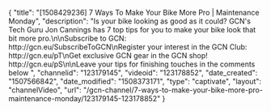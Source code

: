 {
    "title": "[1508429236] 7 Ways To Make Your Bike More Pro | Maintenance Monday",
    "description": "Is your bike looking as good as it could? GCN's Tech Guru Jon Cannings has 7 top tips for you to make your bike look that bit more pro.\n\nSubscribe to GCN: http:\/\/gcn.eu\/SubscribeToGCN\nRegister your interest in the GCN Club: http:\/\/gcn.eu\/pT\nGet exclusive GCN gear in the GCN shop! http:\/\/gcn.eu\/pS\n\nLeave your tips for finishing touches in the comments below ",
    "channelid": "123179145",
    "videoid": "123178852",
    "date_created": "1507566842",
    "date_modified": "1508373171",
    "type": "captivate",
    "layout": "channelVideo",
    "url": "\/gcn-channel\/7-ways-to-make-your-bike-more-pro-maintenance-monday\/123179145-123178852"
}